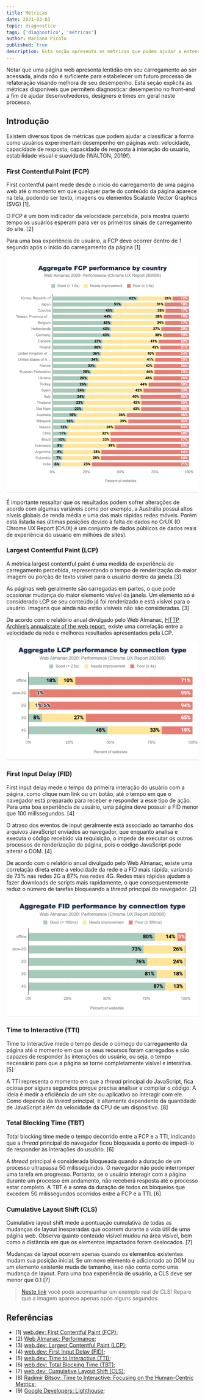```yaml
---
title: Métricas
date: 2021-03-03
topic: diagnostico
tags: ['diagnostico', 'métricas']
author: Mariana Pícolo
published: true
description: Esta seção apresenta as métricas que podem ajudar a entender os problemas de desempenho em aplicações front-end.
---
```


Notar que uma página web apresenta lentidão em seu carregamento ao ser acessada, ainda não é suficiente para estabelecer um futuro processo de refatoração visando melhora de seu desempenho. Esta seção explicita as métricas disponíveis que permitem diagnosticar desempenho no front-end a fim de ajudar desenvolvedores, designers e times em geral neste processo.

## Introdução

Existem diversos tipos de métricas que podem ajudar a classificar a forma como usuários experimentam desempenho em páginas web: velocidade, capacidade de resposta, capacidade de resposta à interação do usuário, estabilidade visual e suavidade (WALTON, 2019f).

### First Contentful Paint (FCP)

First contentful paint mede desde o início do carregamento de uma página web até o momento em que qualquer parte do conteúdo da página aparece na tela, podendo ser texto, imagens ou elementos Scalable Vector Graphics (SVG) [1].

O FCP é um bom indicador da velocidade percebida, pois mostra quanto tempo os usuários esperam para ver os primeiros sinais de carregamento do site. [2]

Para uma boa experiência de usuário, a FCP deve ocorrer dentro de 1 segundo após o início do carregamento da página [1]

![Fonte: Web Almanac - 2020. [2]](./imagens/diagnostico/performance-fcp-by-geo.png)

É importante ressaltar que os resultados podem sofrer alterações de acordo com algumas variáveis como por exemplo, a Austrália possui altos níveis globais de renda média e uma das mais rápidas redes móveis. Porém está listada nas últimas posições devido à falta de dados no CrUX (O Chrome UX Report (CrUX) é um conjunto de dados públicos de dados reais de experiência do usuário em milhões de sites).

### Largest Contentful Paint (LCP)

A métrica largest contentful paint é uma medida de experiência de carregamento percebida, representando o tempo de renderização da maior imagem ou porção de texto visível para o usuário dentro da janela.[3]

As páginas web geralmente são carregadas em partes, o que pode ocasionar mudança do maior elemento visível da janela. Um elemento só é considerado LCP se seu conteúdo já foi renderizado e está visível para o usuário. Imagens que ainda não estão visíveis não são consideradas. [3]

De acordo com o relatório anual divulgado pelo Web Almanac, [HTTP Archive’s annualstate of the web report](https://almanac.httparchive.org/en/2020/), existe uma correlação entre a velocidade da rede e melhores resultados apresentados pela LCP.

![Fonte: Web Almanac - 2020. [2]](./imagens/diagnostico/performance-lcp-by-connection-type.png)

### First Input Delay (FID)

First input delay mede o tempo da primeira interação do usuário com a página, como clique num link ou um botão, até o tempo em que o navegador está preparado para receber e responder a esse tipo de ação. Para uma boa experiência de usuário, uma página deve possuir a FID menor que 100 milissegundos. [4]

O atraso dos eventos de input geralmente está associado ao tamanho dos arquivos JavaScript enviados ao navegador, que enquanto analisa e executa o código recebido via requisição, o impede de executar os outros processos de renderização da página, pois o código JavaScript pode alterar o DOM. [4]

De acordo com o relatório anual divulgado pelo Web Almanac, existe uma correlação direta entre a velocidade da rede e a FID mais rápida, variando de 73% nas redes 2G a 87% nas redes 4G. Redes mais rápidas ajudam a fazer downloads de scripts mais rapidamente, o que consequentemente reduz o número de tarefas bloqueando a _thread_ principal do navegador. [2]

![Fonte: Web Almanac - 2020. [2]](./imagens/diagnostico/performance-fid-by-connection-type.png)

### Time to Interactive (TTI)

Time to interactive mede o tempo desde o começo do carregamento da página até o momento em que os seus recursos foram carregados e são capazes de responder às interações do usuário, ou seja, o tempo necessário para que a página se torne completamente visível e interativa. [5]

A TTI representa o momento em que a _thread_ principal do JavaScript, fica ociosa por alguns segundos porque precisa analisar e compilar o código. A ideia é medir a eficiência de um site ou aplicativo ao interagir com ele. Como depende da _thread_ principal, é altamente dependente da quantidade de JavaScript além da velocidade da CPU de um dispositivo. [8]

### Total Blocking Time (TBT)

Total blocking time mede o tempo decorrido entre a FCP e a TTI, indicando que a _thread_ principal do navegador ficou bloqueada a ponto de impedi-lo de responder às interações do usuário. [6]

A _thread_ principal é considerada bloqueada quando a duração de um processo ultrapassa 50 milissegundos. O navegador não pode interromper uma tarefa em progresso. Portanto, se o usuário interagir com a página durante um processo em andamento, não receberá resposta até o processo estar completo. A TBT é a soma da duração de todos os bloqueios que excedem 50 milissegundos ocorridos entre a FCP e a TTI. [6]

### Cumulative Layout Shift (CLS)

Cumulative layout shift mede a pontuação cumulativa de todas as mudanças de layout inesperadas que ocorrem durante a vida útil de uma página web. Observa quanto conteúdo visível mudou na área visível, bem como a distância em que os elementos impactados foram deslocados. [7]

Mudanças de layout ocorrem apenas quando os elementos existentes mudam sua posição inicial. Se um novo elemento é adicionado ao DOM ou um elemento existente muda de tamanho, isso não conta como uma mudança de layout. Para uma boa experiência de usuário, a CLS deve ser menor que 0.1 [7]

> [Neste link](https://hopeful-raman-412695.netlify.app/cls-example/) você pode acompanhar um exemplo real de CLS! Repare que a imagem aparece apenas após alguns segundos.

## Referências

- (1) [web.dev: First Contentful Paint (FCP)](https://web.dev/fcp/);
- (2) [Web Almanac: Performance](https://almanac.httparchive.org/en/2020/performance);
- (3) [web.dev: Largest Contentful Paint (LCP)](https://web.dev/lcp);
- (4) [web.dev: First Input Delay (FID)](https://web.dev/fid);
- (5) [web.dev: Time to Interactive (TTI)](https://web.dev/tti);
- (6) [web.dev: Total Blocking Time (TBT)](https://web.dev/tbt);
- (7) [web.dev: Cumulative Layout Shift (CLS)](https://web.dev/cls);
- (8) [Radimir Bitsov: Time to Interactive: Focusing on the Human-Centric Metrics](https://calibreapp.com/blog/time-to-interactive);
- (9) [Google Developers: Lighthouse](https://developers.google.com/web/tools/lighthouse/);

